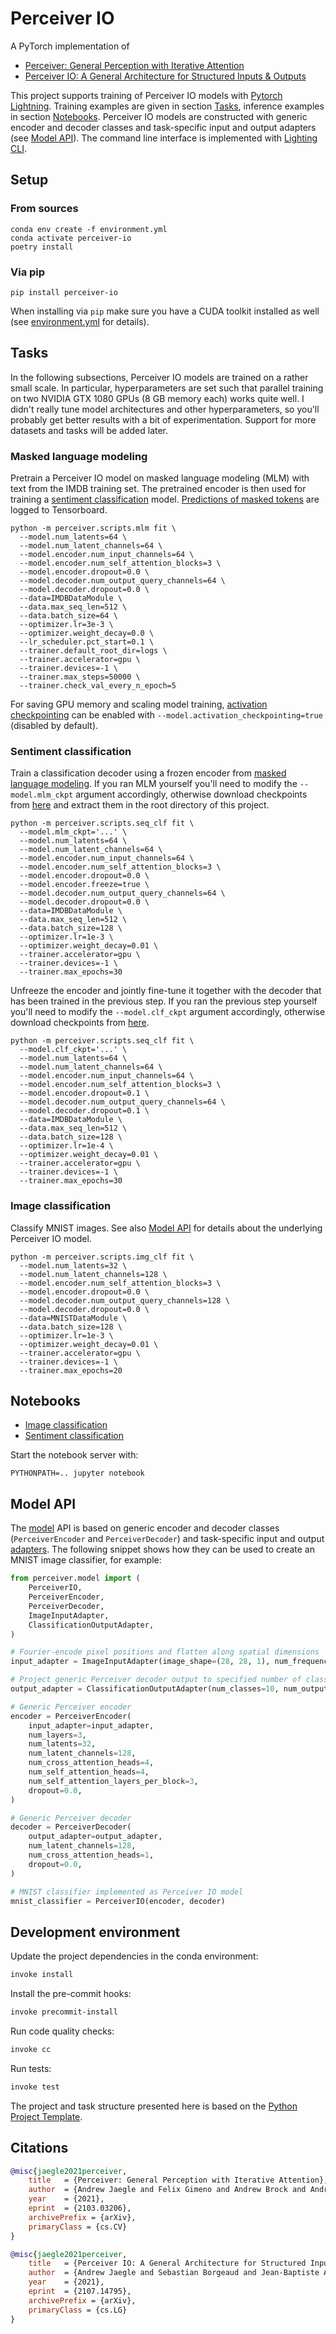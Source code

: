 # Perceiver IO

A PyTorch implementation of

- [Perceiver: General Perception with Iterative Attention](https://arxiv.org/abs/2103.03206)
- [Perceiver IO: A General Architecture for Structured Inputs & Outputs](https://arxiv.org/abs/2107.14795)

This project supports training of Perceiver IO models with [Pytorch Lightning](https://www.pytorchlightning.ai/).
Training examples are given in section [Tasks](#tasks), inference examples in section [Notebooks](#notebooks).
Perceiver IO models are constructed with generic encoder and decoder classes and task-specific input and
output adapters (see [Model API](#model-api)). The command line interface is implemented with
[Lighting CLI](https://pytorch-lightning.readthedocs.io/en/latest/common/lightning_cli.html).


## Setup

### From sources

```shell
conda env create -f environment.yml
conda activate perceiver-io
poetry install
```

### Via pip

```shell
pip install perceiver-io
```

When installing via `pip` make sure you have a CUDA toolkit installed as well (see [environment.yml](environment.yml)
for details).

## Tasks

In the following subsections, Perceiver IO models are trained on a rather small scale. In particular, hyperparameters
are set such that parallel training on two NVIDIA GTX 1080 GPUs (8 GB memory each) works quite well. I didn't really
tune model architectures and other hyperparameters, so you'll probably get better results with a bit of experimentation.
Support for more datasets and tasks will be added later.

### Masked language modeling

Pretrain a Perceiver IO model on masked language modeling (MLM) with text from the IMDB training set. The pretrained
encoder is then used for training a [sentiment classification](#sentiment-classification) model.
[Predictions of masked tokens](docs/tensorboard.md) are logged to Tensorboard.

```shell
python -m perceiver.scripts.mlm fit \
  --model.num_latents=64 \
  --model.num_latent_channels=64 \
  --model.encoder.num_input_channels=64 \
  --model.encoder.num_self_attention_blocks=3 \
  --model.encoder.dropout=0.0 \
  --model.decoder.num_output_query_channels=64 \
  --model.decoder.dropout=0.0 \
  --data=IMDBDataModule \
  --data.max_seq_len=512 \
  --data.batch_size=64 \
  --optimizer.lr=3e-3 \
  --optimizer.weight_decay=0.0 \
  --lr_scheduler.pct_start=0.1 \
  --trainer.default_root_dir=logs \
  --trainer.accelerator=gpu \
  --trainer.devices=-1 \
  --trainer.max_steps=50000 \
  --trainer.check_val_every_n_epoch=5
```

For saving GPU memory and scaling model training, [activation checkpointing](docs/checkpointing.md) can be enabled with
`--model.activation_checkpointing=true` (disabled by default).

### Sentiment classification

Train a classification decoder using a frozen encoder from [masked language modeling](#masked-language-modeling-mlm).
If you ran MLM yourself you'll need to modify the `--model.mlm_ckpt` argument accordingly, otherwise download
checkpoints from [here](https://martin-krasser.com/perceiver/logs-update-2.zip) and extract them in the root directory of
this project.

```shell
python -m perceiver.scripts.seq_clf fit \
  --model.mlm_ckpt='...' \
  --model.num_latents=64 \
  --model.num_latent_channels=64 \
  --model.encoder.num_input_channels=64 \
  --model.encoder.num_self_attention_blocks=3 \
  --model.encoder.dropout=0.0 \
  --model.encoder.freeze=true \
  --model.decoder.num_output_query_channels=64 \
  --model.decoder.dropout=0.0 \
  --data=IMDBDataModule \
  --data.max_seq_len=512 \
  --data.batch_size=128 \
  --optimizer.lr=1e-3 \
  --optimizer.weight_decay=0.01 \
  --trainer.accelerator=gpu \
  --trainer.devices=-1 \
  --trainer.max_epochs=30
```

Unfreeze the encoder and jointly fine-tune it together with the decoder that has been trained in the previous step.
If you ran the previous step yourself you'll need to modify the `--model.clf_ckpt` argument accordingly, otherwise
download checkpoints from [here](https://martin-krasser.com/perceiver/logs-update-2.zip).

```shell
python -m perceiver.scripts.seq_clf fit \
  --model.clf_ckpt='...' \
  --model.num_latents=64 \
  --model.num_latent_channels=64 \
  --model.encoder.num_input_channels=64 \
  --model.encoder.num_self_attention_blocks=3 \
  --model.encoder.dropout=0.1 \
  --model.decoder.num_output_query_channels=64 \
  --model.decoder.dropout=0.1 \
  --data=IMDBDataModule \
  --data.max_seq_len=512 \
  --data.batch_size=128 \
  --optimizer.lr=1e-4 \
  --optimizer.weight_decay=0.01 \
  --trainer.accelerator=gpu \
  --trainer.devices=-1 \
  --trainer.max_epochs=30
```

### Image classification

Classify MNIST images. See also [Model API](#model-api) for details about the underlying Perceiver IO model.

```shell
python -m perceiver.scripts.img_clf fit \
  --model.num_latents=32 \
  --model.num_latent_channels=128 \
  --model.encoder.num_self_attention_blocks=3 \
  --model.encoder.dropout=0.0 \
  --model.decoder.num_output_query_channels=128 \
  --model.decoder.dropout=0.0 \
  --data=MNISTDataModule \
  --data.batch_size=128 \
  --optimizer.lr=1e-3 \
  --optimizer.weight_decay=0.01 \
  --trainer.accelerator=gpu \
  --trainer.devices=-1 \
  --trainer.max_epochs=20
```

## Notebooks

- [Image classification](notebooks/img-clf.ipynb)
- [Sentiment classification](notebooks/txt-clf.ipynb)

Start the notebook server with:

```shell
PYTHONPATH=.. jupyter notebook
```

## Model API

The [model](perceiver/model/model.py) API is based on generic encoder and decoder classes (`PerceiverEncoder` and
`PerceiverDecoder`) and task-specific input and output [adapters](perceiver/model/adapter.py). The following snippet
shows how they can be used to create an MNIST image classifier, for example:

```python
from perceiver.model import (
    PerceiverIO,
    PerceiverEncoder,
    PerceiverDecoder,
    ImageInputAdapter,
    ClassificationOutputAdapter,
)

# Fourier-encode pixel positions and flatten along spatial dimensions
input_adapter = ImageInputAdapter(image_shape=(28, 28, 1), num_frequency_bands=32)

# Project generic Perceiver decoder output to specified number of classes
output_adapter = ClassificationOutputAdapter(num_classes=10, num_output_query_channels=128)

# Generic Perceiver encoder
encoder = PerceiverEncoder(
    input_adapter=input_adapter,
    num_layers=3,
    num_latents=32,
    num_latent_channels=128,
    num_cross_attention_heads=4,
    num_self_attention_heads=4,
    num_self_attention_layers_per_block=3,
    dropout=0.0,
)

# Generic Perceiver decoder
decoder = PerceiverDecoder(
    output_adapter=output_adapter,
    num_latent_channels=128,
    num_cross_attention_heads=1,
    dropout=0.0,
)

# MNIST classifier implemented as Perceiver IO model
mnist_classifier = PerceiverIO(encoder, decoder)
```

## Development environment

Update the project dependencies in the conda environment:

```bash
invoke install
```

Install the pre-commit hooks:

```bash
invoke precommit-install
```

Run code quality checks:

```bash
invoke cc
```

Run tests:

```bash
invoke test
```

The project and task structure presented here is based on the [Python Project Template](https://github.com/cstub/python-project-template).

## Citations

```bibtex
@misc{jaegle2021perceiver,
    title   = {Perceiver: General Perception with Iterative Attention},
    author  = {Andrew Jaegle and Felix Gimeno and Andrew Brock and Andrew Zisserman and Oriol Vinyals and Joao Carreira},
    year    = {2021},
    eprint  = {2103.03206},
    archivePrefix = {arXiv},
    primaryClass = {cs.CV}
}
```

```bibtex
@misc{jaegle2021perceiver,
    title   = {Perceiver IO: A General Architecture for Structured Inputs & Outputs},
    author  = {Andrew Jaegle and Sebastian Borgeaud and Jean-Baptiste Alayrac and Carl Doersch and Catalin Ionescu and David Ding and Skanda Koppula and Andrew Brock and Evan Shelhamer and Olivier Hénaff and Matthew M. Botvinick and Andrew Zisserman and Oriol Vinyals and João Carreira},
    year    = {2021},
    eprint  = {2107.14795},
    archivePrefix = {arXiv},
    primaryClass = {cs.LG}
}
```
